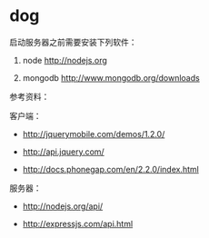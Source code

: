 ﻿dog
===

启动服务器之前需要安装下列软件：

1. node http://nodejs.org

2. mongodb http://www.mongodb.org/downloads


参考资料：

 客户端：

  * http://jquerymobile.com/demos/1.2.0/

  * http://api.jquery.com/

  * http://docs.phonegap.com/en/2.2.0/index.html

 服务器：

  * http://nodejs.org/api/

  * http://expressjs.com/api.html


